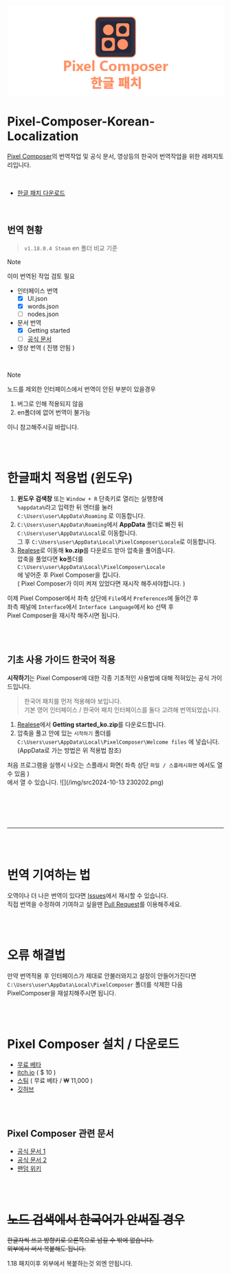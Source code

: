 <p align="center">
  <img src="https://github.com/DominoKorean/Pixel-Composer-Korean-Localization/raw/main/img/ko_banner.png" alt="Pixel Composer"/>
</p>

# Pixel-Composer-Korean-Localization
[Pixel Composer](https://github.com/Ttanasart-pt/Pixel-Composer)의 번역작업 및 공식 문서, 영상등의 한국어 번역작업을 위한 레퍼지토리입니다.

</br>

* [한글 패치 다운로드](https://github.com/DominoKorean/Pixel-Composer-Korean-Localization/releases)

</br>

## 번역 현황
> `v1.18.0.4 Steam` en 폴더 비교 기준


> [!NOTE]
> 이미 번역된 작업 검토 필요

* 인터페이스 번역
    * [X] UI.json
    * [X] words.json
    * [ ] nodes.json

* 문서 번역
  * [X] Getting started
  * [ ] [공식 문서](https://pixel-composer-doc.readthedocs.io)

* 영상 번역 ( 진행 안됨 )

</br>

> [!NOTE]
> 노드를 제외한 인터페이스에서 번역이 안된 부분이 있을경우
> 1. 버그로 인해 적용되지 않음
> 2. en폴더에 없어 번역이 불가능
> 
> 이니 참고해주시길 바랍니다.

</br>
</br>

# 한글패치 적용법 (윈도우)
1. **윈도우 검색창** 또는 `Window + R` 단축키로 열리는 실행창에  
`%appdata%`라고 입력한 뒤 엔터를 눌러  
`C:\Users\user\AppData\Roaming` 로 이동합니다.
2.  `C:\Users\user\AppData\Roaming`에서 **AppData** 폴더로 빠진 뒤  
`C:\Users\user\AppData\Local`로 이동합니다.  
그 후 `C:\Users\user\AppData\Local\PixelComposer\Locale`로 이동합니다.  
3. [Realese](https://github.com/DominoKorean/Pixel-Composer-Korean-Localization/releases)로 이동해 **ko.zip**를 다운로드 받아 압축을 풀어줍니다.  
압축을 풀었다면 **ko**폴더를 `C:\Users\user\AppData\Local\PixelComposer\Locale`  
에 넣어준 후 Pixel Composer을 킵니다.  
( Pixel Composer가 이미 켜져 있었다면 재시작 해주셔야합니다. )  

이제 Pixel Composer에서 좌측 상단에 `File`에서 `Preferences`에 들어간 후  
좌측 패널에 `Interface`에서 `Interface Language`에서 ko 선택 후  
Pixel Composer을 재시작 해주시면 됩니다.

</br>
</br>

## 기초 사용 가이드 한국어 적용
**시작하기**는 Pixel Composer에 대한 각종 기초적인 사용법에 대해 적혀있는 공식 가이드입니다.
> 한국어 패치를 먼저 적용해야 보입니다.  
> 기본 영어 인터페이스 / 한국어 패치 인터페이스를 둘다 고려해 번역되었습니다.

1. [Realese](https://github.com/DominoKorean/Pixel-Composer-Korean-Localization/releases)에서 **Getting started_ko.zip**를 다운로드합니다.
2. 압축을 풀고 안에 있는 `시작하기` 폴더를  
`C:\Users\user\AppData\Local\PixelComposer\Welcome files` 에 넣습니다.  
(AppData로 가는 방법은 위 적용법 참조)

처음 프로그램을 실행시 나오는 스플래시 화면( 좌측 상단 `파일 / 스플레시화면` 에서도 열 수 있음 )  
에서 열 수 있습니다.
![](/img/src2024-10-13 230202.png)


</br>
</br>
</br>
</br>

--- 


</br>
</br>

# **번역 기여하는 법**
오역이나 더 나은 번역이 있다면 [Issues](https://github.com/DominoKorean/Pixel-Composer-Korean-Localization/issues)에서 재시할 수 있습니다.  
직접 번역을 수정하여 기여하고 싶을땐 [Pull Request](https://github.com/DominoKorean/Pixel-Composer-Korean-Localization/pulls)를 이용해주세요.

</br>
</br>

# 오류 해결법
만약 번역적용 후 인터페이스가 제대로 안불러와지고 설정이 안들어가진다면  
`C:\Users\user\AppData\Local\PixelComposer` 폴더를 삭제한 다음  
PixelComposer을 재설치해주시면 됩니다.  

</br>
</br>

# Pixel Composer 설치 / 다운로드

* [무료 베타](https://www.dropbox.com/scl/fo/unide81eb766w0jzhwdmv/AJHandYYC8K87KTfXfQqqFw?rlkey=qw3za6ak2kcg5icg0n7yxnumv&e=1&dl=0)
* [itch.io](https://makham.itch.io/pixel-composer) ( $ 10 )
* [스팀](https://store.steampowered.com/app/2299510/Pixel_Composer) ( 무료 베타 / ₩ 11,000 )
* [깃허브](https://github.com/Ttanasart-pt/Pixel-Composer?tab=readme-ov-file)

</br>
</br>

## Pixel Composer 관련 문서

* [공식 문서 1](https://docs.pixel-composer.com)
* [공식 문서 2](https://pixel-composer-doc.readthedocs.io/en/latest/)
* [팬덤 위키](https://pixel-composer.fandom.com/wiki/Pixel_Composer_Wiki)


</br>
</br>

# ~~노드 검색에서 한국어가 안써질 경우~~
~~한글자씩 쓰고 방향키로 오른쪽으로 넘길 수 밖에 없습니다.~~  
~~외부에서 써서 복붙해도 됩니다.~~

1.18 패치이후 외부에서 복붙하는것 외엔 안됩니다.
